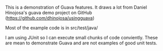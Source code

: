 This is a demonstration of Guava features. It draws a lot from Daniel Hinojosa's guava demo project on GitHub (https://github.com/dhinojosa/usingguava)

Most of the example code is in src/test/java/

I am using JUnit so I can execute small chunks of code conviently. These are mean to demonstrate Guava and are not examples of good unit tests. 